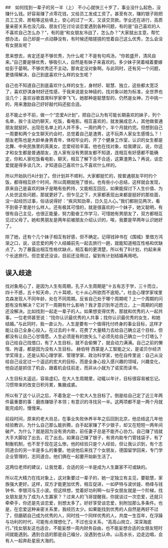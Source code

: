 ##　如何找到一辈子的另一半（上）
不小心就快三十岁了，事业没什么起色，没赚什么钱。好容易赚了点零花钱，又给员工发成工资了。甚至有次，赚的银子刚把员工工资、房租等这些填上，安心的过了一天，又该交货款。学业还在进行，高质量亲密关系也没几段。朋友们在讨论谈恋爱遇到各种问题，有的是“自己喜欢的人不喜欢自己怎么办？”，有的是“和女朋友冷战了，怎么办？”大家就出主意，帮忙想办法，自己却是一点动静没有，有时候还暗搓搓的觉着自己这么优秀，怎么会没有女朋友呢？

思来想去，肯定还是不够优秀，为什么呢？不是有句鸡汤，“你若盛开，清风自来。”自己要是够优秀，够吸引人，自然是有妹子来喜欢的。多少妹子哭着喊着要嫁给彭于晏啊。不够优秀还不主动，那肯定没对象啊。与此同时，还有另一个问题，更值得解决，自己到底喜欢什么样的女生呢？

自己也不知道自己到底喜欢什么样的女生，身材好、聪慧、独立，这些都太宽泛了，喜欢舒淇身材好还性感，于我来说是女神级的，找对象以她为标准，全世界也没几个；喜欢谷歌首席科学家李飞飞，她那种是聪慧型的，仍然是女神，万中挑一的，用来激励自己好好敲代码还挺合适。

总不能止步不前，做一个“恋爱A计划”，把自己认为有可能长期喜欢的妹子，列个名单，挨个主动约聊天，吃饭，看电影。相互喜欢的，就发展成恋人，其他做普通朋友就挺好。出现在名单上的人并不多，一周约两个，半个月就约完。但想到自己一周要和两个女生聊天约会时，总觉着自己是渣男，这不玩弄人家女生感情么？！朋友老陈也是大龄单身男青年，体校毕业的，开了个健身工作室，认识的女生都是北舞、中央民族里的真美女，恋爱经验丰富。他也在找对象，给我建议，说，你这才和女生都是普通朋友，连人家有没有男朋友都不知道，连相互有好感都不能确定，你和人家吃饭看电影，聊天，相互了解下合不合适，这算渣男么？再说，谈恋爱就是得多谈几次，才知道自己喜欢什么不喜欢什么样的。

所以开始执行A计划了。但计划并不顺利，大家都挺忙的，按普通朋友平时约个饭，都得相互挤个时间，所以周期就拖了很长。也有些小小总结，这样就会发现，原来自己是喜欢的妹子是略有些矜持，又能相互回应，如果能探讨下人生价值、为人处世这些问题，那就更好了。但乍见之下，大家都表现出来都是挺好的那些面，没一起经历过事，俗话说得好：“疾风知劲草，日久见人心。”我们都刚见两次，看不到骨子里是什么样人。还有极其可惜的，就是很喜欢的一个妹子，她又聪明，有很有自己主见，也很正能量，努力勤奋工作学习，可惜她有男朋友了，双方都相互见过父母了。她和男朋友是两年前被朋友介绍认识的，唉，我要是早两年认识她好了。

除了她，还有个几个妹子相互有好感，但不确定。记得钱钟书在《围城》里借方鸿渐之口，说，谈恋爱的两个人结婚前先一起去旅行一趟，就能知道相互性格和优缺点了。为了暴露出相互性格优缺点，相互看的更清楚，所以有了B计划，约起来来个长途旅行。但恋爱还没谈，目前还没用过，留到有计划结婚再用吧。

## 误入歧途
找对象用心了，是因为人生有周期，孔子人生周期是“十五有志于学，三十而立，四十不惑，五十知天命，六十耳顺，七十从心所欲而不逾矩。”，社会心理学家埃里克森发现人不同年龄，处在不同周期。反省自己处于哪个周期呢？上一个周期的问题有没有解决？它对下一周期有什么影响？我才意识到年近而立，上一周期的问题还没解决。比如找到一起走一辈子的人。如果想变得优秀，那就和优秀的人一起共事。一位老师甚至说：“找你认识最优秀的人共事；找你认识最优秀的女生，和她结婚。”与此同时，我一直认为，人生是要有一个值得托付终身的事业目标，这样才能让自己全身心投入。在过去的十年，花费了大量精力去给自己确立这个目标，但都没有让自己心甘情愿。人生必须是有的放矢么？必须先给自己确立一个灯塔么？自己给自己找借口，有了人生目标，就不会偷懒了，就会动力满满。自己之前的懒惰、拘谨，都是因为没有人生目标。
赫伯特`西蒙是人工智能之父，是诺贝尔经济学奖得主，还是认知心理学家、管理学家、政治科学家，他在自传里说：自己从没给自己设定过一个遥远的宏大的目标，而是全身心投入感兴趣的领域，兴趣变化，他自述是抓住了机会，跟着机会往前走，而非从小就为了诺奖而读书。

人生目标太遥远，容易虚幻。在大人生周期里，动辄以年计，目标很容易被忘记。习惯带来的改变日积月累，集腋成裘。

所以有了这个认识之后，不着急定一个宏大人生目标了。倒是给自己定了近三年两件最重要的事：磨炼赚银子本领；有意识的寻找另一半。这两项都不是一两个月就能完成的，慢慢来。

前段时间，原来的老大肖总，在事业失败休养半年之后回到北京，他总结这几年他经验教训，为什么自己那么能折腾，白手起家赚了不少银子，却又在短短一两年间破产。为什么？就是因为没有贤内助，前任妻子总是不能齐心协力。自己赚了钱就大手大脚投了出去，花了出去。如果自己赚了银子，有贤内助专门管钱袋子，有了制衡机制，也不至于现在这么惨。他的经验只是个人经验，但让我认识到，有个志同道合的另一半是多么的重要。他说他后来找了个女朋友，德国留学回来，专门学企业管理的，志同道合。他们俩在一起要开始新生活了。

这两位老师的建议，让我觉着，合适的另一半是成为人生赢家不可或缺的。

所以花大精力在找对象上，这对象要过一辈子的，她一定独立有主见，要聪慧，家族强大更好。这样，双方才能更加优秀，相互促进，一如萨特与波伏娃、杨绛与钱钟书、李银河与王小波。但这样想，觉着好功利啊～似乎女朋友就是一个阶梯，找女朋友是为了成为人生赢家？？过来人的飞哥提醒我，你就谈过一次恋爱，还就只牵牵手，你还是先谈恋爱，别想太多了。好好享受谈恋爱，别附加那么多条件。也是，在恋爱这种亲密关系里，我经历太少。如果能找到优秀的人自然是再好不过了，但磨砺自己成为优秀的人，同时找一个同样优秀的人，共度一生百年，在浮躁与功利的时代，可能有点理想化了。不过也没关系，“高高山岗立，深深海底行。”找女朋友这也适合，不能妄想一周内财务自由，也不能妄想合适的女朋友短时间就能遇到。遇到合适的那是自己福分，没遇到也认命。山高水长，边走边唱，会有人一起奔赴星辰大海的。





